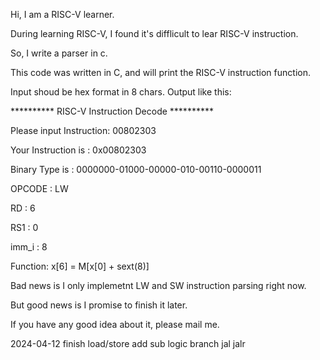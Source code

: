 Hi, I am a RISC-V learner.

During learning RISC-V, I found it's difflicult to lear RISC-V instruction.

So, I write a parser in c.

This code was written in C, and will print the RISC-V instruction function.

Input shoud be hex format in 8 chars.
Output like this:

********** RISC-V Instruction Decode **********

 Please input Instruction: 00802303

 Your Instruction is : 0x00802303

 Binary Type is      : 0000000-01000-00000-010-00110-0000011
 
 OPCODE : LW
 
 RD    : 6
 
 RS1   : 0
 
 imm_i : 8
 
 Function: x[6] = M[x[0] + sext(8)]

Bad news is I only implemetnt LW and SW instruction parsing right now.

But good news is I promise to finish it later.

If you have any good idea about it, please mail me.

2024-04-12
finish load/store add sub logic branch jal jalr
